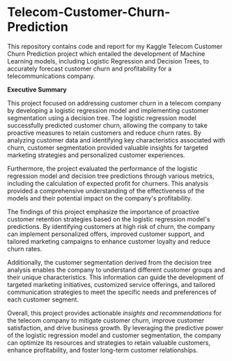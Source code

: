 # Telecom-Customer-Churn-Prediction
This repository contains code and report for my Kaggle Telecom Customer Churn Prediction project which entailed the development of Machine Learning models, including Logistic Regression and Decision Trees, to accurately forecast customer churn and profitability for a telecommunications company.

**Executive Summary**

This project focused on addressing customer churn in a telecom company by developing a logistic 
regression model and implementing customer segmentation using a decision tree. The logistic 
regression model successfully predicted customer churn, allowing the company to take proactive 
measures to retain customers and reduce churn rates. By analyzing customer data and identifying 
key characteristics associated with churn, customer segmentation provided valuable insights for 
targeted marketing strategies and personalized customer experiences.

Furthermore, the project evaluated the performance of the logistic regression model and decision 
tree predictions through various metrics, including the calculation of expected profit for churners. 
This analysis provided a comprehensive understanding of the effectiveness of the models and their 
potential impact on the company's profitability.

The findings of this project emphasize the importance of proactive customer retention strategies 
based on the logistic regression model's predictions. By identifying customers at high risk of churn, 
the company can implement personalized offers, improved customer support, and tailored marketing 
campaigns to enhance customer loyalty and reduce churn rates.

Additionally, the customer segmentation derived from the decision tree analysis enables the 
company to understand different customer groups and their unique characteristics. This information 
can guide the development of targeted marketing initiatives, customized service offerings, and 
tailored communication strategies to meet the specific needs and preferences of each customer 
segment.

Overall, this project provides actionable _insights and recommendations_ for the telecom company to 
mitigate customer churn, improve customer satisfaction, and drive business growth. By leveraging 
the predictive power of the logistic regression model and customer segmentation, the company can 
optimize its resources and strategies to retain valuable customers, enhance profitability, and foster 
long-term customer relationships.
